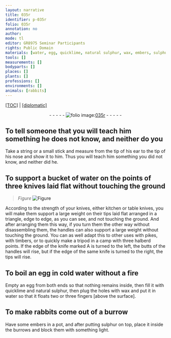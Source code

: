 ```yaml
---
layout: narrative
title: 035r
identifier: p-035r
folio: 035r
annotation: no
author:
mode: tl
editor: GR8975 Seminar Participants
rights: Public Domain
materials: [water, egg, quicklime, natural sulphur, wax, embers, sulphur]
tools: []
measurements: []
bodyparts: []
places: []
plants: []
professions: []
environments: []
animals: [rabbits]
---
```


<p><a href="{{ site.baseurl }}/translation/">[TOC]</a> | <a href="{{ site.baseurl }}/texts/p-035r_tc/">[diplomatic]</a></p><div class="folio" align="center">- - - - - <a href="http://gallica.bnf.fr/ark:/12148/btv1b10500001g/f75.image" target="_blank"><img src="https://cu-mkp.github.io/2017-workshop-edition/assets/photo-icon.png" alt="folio image: " style="display:inline-block; margin-bottom:-3px;"/>035r</a> - - - - - </div>  
  

## To tell someone that you will teach him something he does not know, and neither do you

 
Take a string or a small stick and measure from the tip of his ear to the tip of his nose and show it to him. Thus you will teach him something you did not know, and neither did he.
 
 
  

## To support a bucket of <span class="m">water</span> on the points of three knives laid flat without touching the ground

 
> *Figure*
> <a href="https://drive.google.com/open?id=0B9-oNrvWdlO5SGstUTZ6TFRnUjg" target="_blank"><img src="https://cu-mkp.github.io/GR8975-edition/assets/photo-icon.png" alt="Figure" style="display:inline-block; margin-bottom:-3px;"/></a>
 
According to the strength of your knives, either kitchen or table knives, you will make them support a large weight on their tips laid flat arranged in a triangle, edge to edge, as you can see, and not touching the ground. And after arranging them this way, if you turn them the other way without disassembling them, the handles can also support a large weight without touching the ground. You can as well adapt this to other uses with pikes, with timbers, or to quickly make a tripod in a camp with three halberd points. If the edge of the knife marked A is turned to the left, the butts of the handles will rise, but if the edge of the same knife is turned to the right, the tips will rise.
 
 
  

## To boil an <span class="m">egg</span> in cold <span class="m">water</span> without a fire

 
Empty an <span class="m">egg</span> from both ends so that nothing remains inside, then fill it with <span class="m">quicklime</span> and <span class="m">natural sulphur</span>, then plug the holes with <span class="m">wax</span> and put it in <span class="m">water</span> so that it floats two or three fingers [above the surface].
 
 
  

## To make <span class="al">rabbits</span> come out of a burrow

 
Have some <span class="m">embers</span> in a pot, and after putting <span class="m">sulphur</span> on top, place it inside the burrows and block them with something light.
 
